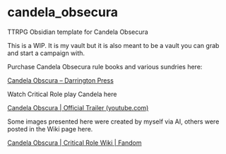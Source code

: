 # candela_obsecura
TTRPG Obsidian template for Candela Obsecura 

This is a WIP. It is my vault but it is also meant to be a vault you can grab and start a campaign with.

Purchase Candela Obsecura rule books and various sundries here:

[Candela Obscura – Darrington Press](https://darringtonpress.com/candela/)

Watch Critical Role play Candela here 

[Candela Obscura | Official Trailer (youtube.com)](https://www.youtube.com/watch?v=XvlAgbSUiWw&list=PL1tiwbzkOjQwrPBNkPgQEQtNVDvJwrqTm)

Some images presented here were created by myself via AI, others were posted in the Wiki page here.

[Candela Obscura | Critical Role Wiki | Fandom](https://criticalrole.fandom.com/wiki/Candela_Obscura)


